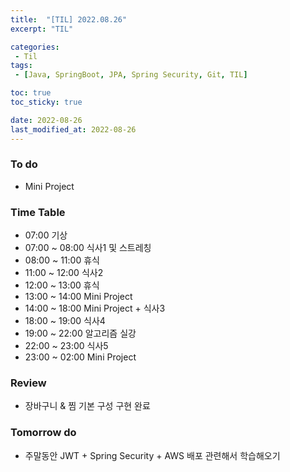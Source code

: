 ```yaml
---
title:  "[TIL] 2022.08.26"
excerpt: "TIL"

categories:
 - Til
tags:
 - [Java, SpringBoot, JPA, Spring Security, Git, TIL]

toc: true
toc_sticky: true

date: 2022-08-26
last_modified_at: 2022-08-26
---
```



### To do
- Mini Project


### Time Table
- 07:00 기상
- 07:00 ~ 08:00 식사1 및 스트레칭
- 08:00 ~ 11:00 휴식
- 11:00 ~ 12:00 식사2 
- 12:00 ~ 13:00 휴식
- 13:00 ~ 14:00 Mini Project
- 14:00 ~ 18:00 Mini Project + 식사3
- 18:00 ~ 19:00 식사4
- 19:00 ~ 22:00 알고리즘 실강
- 22:00 ~ 23:00 식사5
- 23:00 ~ 02:00 Mini Project


### Review
- 장바구니 & 찜 기본 구성 구현 완료

### Tomorrow do
- 주말동안 JWT + Spring Security + AWS 배포 관련해서 학습해오기
